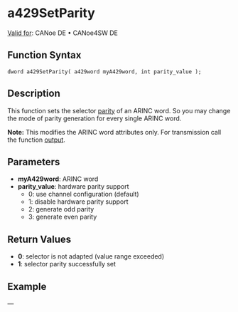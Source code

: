 # a429SetParity

[Valid for](../../../Shared/FeatureAvailability.md): CANoe DE • CANoe4SW DE

## Function Syntax

```
dword a429SetParity( a429word myA429word, int parity_value );
```

## Description

This function sets the selector [parity](../CAPLfunctionsA429Selectors.md) of an ARINC word. So you may change the mode of parity generation for every single ARINC word.

**Note:** This modifies the ARINC word attributes only. For transmission call the function [output](CAPLfunctionA429output.md).

## Parameters

- **myA429word**: ARINC word
- **parity_value**: hardware parity support
  - 0: use channel configuration (default)
  - 1: disable hardware parity support
  - 2: generate odd parity
  - 3: generate even parity

## Return Values

- **0**: selector is not adapted (value range exceeded)
- **1**: selector parity successfully set

## Example

—
